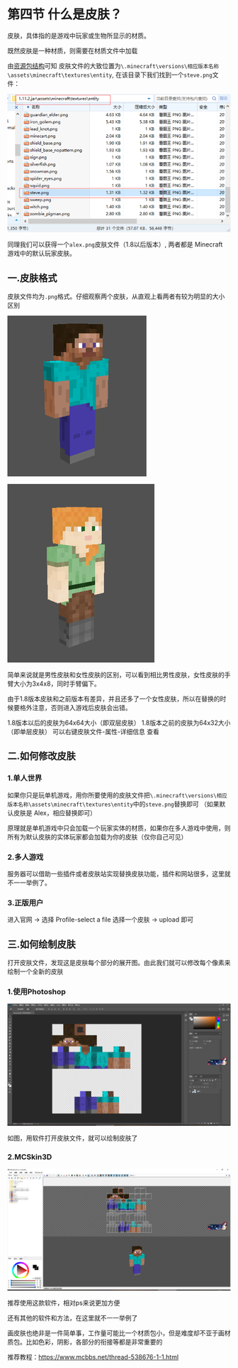 # 第四节 什么是皮肤？

皮肤，具体指的是游戏中玩家或生物所显示的材质。

既然皮肤是一种材质，则需要在材质文件中加载

由[资源包结构](https://github.com/Mhy278/MinecraftServerHostGuide/blob/master/Texture.md)可知
皮肤文件的大致位置为`\.minecraft\versions\相应版本名称\assets\minecraft\textures\entity`, 在该目录下我们找到一个`steve.png`文件：

![image](./images/skin/assets.png)

同理我们可以获得一个`alex.png`皮肤文件（1.8以后版本）, 两者都是 Minecraft 游戏中的默认玩家皮肤。

## 一.皮肤格式

皮肤文件均为`.png`格式。仔细观察两个皮肤，从直观上看两者有较为明显的大小区别

![image](./images/skin/steve.png)

![image](./images/skin/alex.png)

简单来说就是男性皮肤和女性皮肤的区别，可以看到相比男性皮肤，女性皮肤的手臂大小为3x4x8，同时手臂偏下。

由于1.8版本皮肤和之前版本有差异，并且还多了一个女性皮肤，所以在替换的时候要格外注意，否则进入游戏后皮肤会出错。

1.8版本以后的皮肤为64x64大小（即双层皮肤）
1.8版本之前的皮肤为64x32大小（即单层皮肤）
可以右键皮肤文件-属性-详细信息 查看

## 二.如何修改皮肤

### 1.单人世界

如果你只是玩单机游戏，用你所要使用的皮肤文件把`\.minecraft\versions\相应版本名称\assets\minecraft\textures\entity`中的`steve.png`替换即可
（如果默认皮肤是 Alex，相应替换即可）

原理就是单机游戏中只会加载一个玩家实体的材质，如果你在多人游戏中使用，则所有为默认皮肤的实体玩家都会加载为你的皮肤（仅你自己可见）

### 2.多人游戏

服务器可以借助一些插件或者皮肤站实现替换皮肤功能，插件和网站很多，这里就不一一举例了。

### 3.正版用户

进入官网 -> 选择 Profile-select a file 选择一个皮肤 -> upload 即可

## 三.如何绘制皮肤

打开皮肤文件，发现这是皮肤每个部分的展开图。由此我们就可以修改每个像素来绘制一个全新的皮肤

### 1.使用Photoshop

![image](./images/skin/steveps.png)

如图，用软件打开皮肤文件，就可以绘制皮肤了

### 2.MCSkin3D

![image](./images/skin/steve3d.png)

推荐使用这款软件，相对ps来说更加方便

还有其他的软件和方法，在这里就不一一举例了

画皮肤也绝非是一件简单事，工作量可能比一个材质包小，但是难度却不亚于画材质包。比如色彩，阴影，各部分的衔接等都是非常重要的

推荐教程：https://www.mcbbs.net/thread-538676-1-1.html

